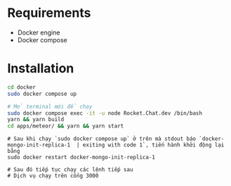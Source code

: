 # Requirements
- Docker engine
- Docker compose

# Installation

```bash
cd docker
sudo docker compose up

# Mở terminal mới để chạy
sudo docker compose exec -it -u node Rocket.Chat.dev /bin/bash
yarn && yarn build
cd apps/meteor/ && yarn && yarn start
```

```
# Sau khi chạy `sudo docker compose up` ở trên mà stdout báo `docker-mongo-init-replica-1  | exiting with code 1`, tiến hành khởi động lại bằng 
sudo docker restart docker-mongo-init-replica-1

# Sau đó tiếp tục chạy các lệnh tiếp sau
# Dịch vụ chạy trên cổng 3000
```
